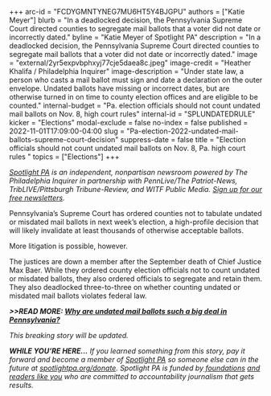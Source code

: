 +++
arc-id = "FCDYGMNTYNEG7MU6HT5Y4BJGPU"
authors = ["Katie Meyer"]
blurb = "In a deadlocked decision, the Pennsylvania Supreme Court directed counties to segregate mail ballots that a voter did not date or incorrectly dated."
byline = "Katie Meyer of Spotlight PA"
description = "In a deadlocked decision, the Pennsylvania Supreme Court directed counties to segregate mail ballots that a voter did not date or incorrectly dated."
image = "external/2yr5expvbphxyj77cje5daea8c.jpeg"
image-credit = "Heather Khalifa / Philadelphia Inquirer"
image-description = "Under state law, a person who casts a mail ballot must sign and date a declaration on the outer envelope. Undated ballots have missing or incorrect dates, but are otherwise turned in on time to county election offices and are eligible to be counted."
internal-budget = "Pa. election officials should not count undated mail ballots on Nov. 8, high court rules"
internal-id = "SPLUNDATEDRULE"
kicker = "Elections"
modal-exclude = false
no-index = false
published = 2022-11-01T17:09:00-04:00
slug = "Pa-election-2022-undated-mail-ballots-supreme-court-decision"
suppress-date = false
title = "Election officials should not count undated mail ballots on Nov. 8, Pa. high court rules "
topics = ["Elections"]
+++

<a href="https://www.spotlightpa.org/"><i>Spotlight PA</i></a><i> is an independent, nonpartisan newsroom powered by The Philadelphia Inquirer in partnership with PennLive/The Patriot-News, TribLIVE/Pittsburgh Tribune-Review, and WITF Public Media. </i><a href="https://www.spotlightpa.org/newsletters"><i>Sign up for our free newsletters</i></a><i>.</i>

Pennsylvania’s Supreme Court has ordered counties not to tabulate undated or misdated mail ballots in next week’s election, a high-profile decision that will likely invalidate at least thousands of otherwise acceptable ballots.

More litigation is possible, however.

The justices are down a member after the September death of Chief Justice Max Baer. While they ordered county election officials not to count undated or misdated ballots, they also ordered officials to segregate and retain them. They also deadlocked three-to-three on whether counting undated or misdated mail ballots violates federal law.

<i><b>&gt;&gt;READ MORE: </b></i><a href="https://www.spotlightpa.org/news/2022/10/pa-election-2022-mail-ballots-undated-supreme-court/" target="_blank"><i><b>Why are undated mail ballots such a big deal in Pennsylvania?</b></i></a>

<i>This breaking story will be updated.</i>

<i><b>WHILE YOU’RE HERE...</b></i><i> If you learned something from this story, pay it forward and become a member of </i><a href="https://www.spotlightpa.org/"><i>Spotlight PA</i></a><i> so someone else can in the future at </i><a href="http://spotlightpa.org/donate"><i>spotlightpa.org/donate</i></a><i>. Spotlight PA is funded by</i><a href="https://www.spotlightpa.org/support"><i> foundations</i></a><i> </i><a href="https://www.spotlightpa.org/support"><i>and readers like you</i></a><i> who are committed to accountability journalism that gets results.</i>
